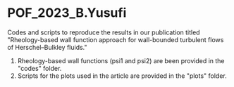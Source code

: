 # POF_2023_B.Yusufi
Codes and scripts to reproduce the results in our publication titled "Rheology-based wall function approach for wall-bounded turbulent flows of Herschel–Bulkley fluids."

1. Rheology-based wall functions (psi1 and psi2) are been provided in the "codes" folder.
2. Scripts for the plots used in the article are provided in the "plots" folder. 
